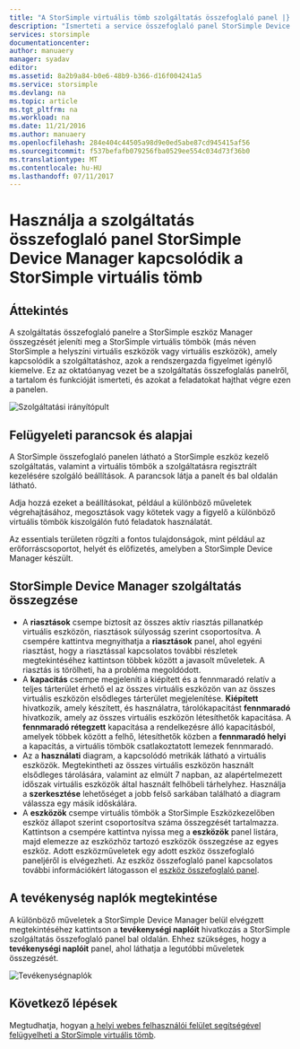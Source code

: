 ```yaml
---
title: "A StorSimple virtuális tömb szolgáltatás összefoglaló panel |} Microsoft Docs"
description: "Ismerteti a service összefoglaló panel StorSimple Device Manager, és ismerteti a StorSimple virtuális tömb állapotának figyelése céljából."
services: storsimple
documentationcenter: 
author: manuaery
manager: syadav
editor: 
ms.assetid: 8a2b9a84-b0e6-48b9-b366-d16f004241a5
ms.service: storsimple
ms.devlang: na
ms.topic: article
ms.tgt_pltfrm: na
ms.workload: na
ms.date: 11/21/2016
ms.author: manuaery
ms.openlocfilehash: 284e404c44505a98d9e0ed5abe87cd945415af56
ms.sourcegitcommit: f537befafb079256fba0529ee554c034d73f36b0
ms.translationtype: MT
ms.contentlocale: hu-HU
ms.lasthandoff: 07/11/2017
---
```

# <a name="use-the-service-summary-blade-for-storsimple-device-manager-connected-to-storsimple-virtual-array"></a>Használja a szolgáltatás összefoglaló panel StorSimple Device Manager kapcsolódik a StorSimple virtuális tömb
## <a name="overview"></a>Áttekintés
A szolgáltatás összefoglaló panelre a StorSimple eszköz Manager összegzését jeleníti meg a StorSimple virtuális tömbök (más néven StorSimple a helyszíni virtuális eszközök vagy virtuális eszközök), amely kapcsolódik a szolgáltatáshoz, azok a rendszergazda figyelmet igénylő kiemelve. Ez az oktatóanyag vezet be a szolgáltatás összefoglalás panelről, a tartalom és funkcióját ismerteti, és azokat a feladatokat hajthat végre ezen a panelen.

![Szolgáltatási irányítópult](./media/storsimple-virtual-array-service-summary/service-blade.png)

## <a name="management-commands-and-essentials"></a>Felügyeleti parancsok és alapjai
A StorSimple összefoglaló panelen látható a StorSimple eszköz kezelő szolgáltatás, valamint a virtuális tömbök a szolgáltatásra regisztrált kezelésére szolgáló beállítások. A parancsok látja a panelt és bal oldalán látható.

Adja hozzá ezeket a beállításokat, például a különböző műveletek végrehajtásához, megosztások vagy kötetek vagy a figyelő a különböző virtuális tömbök kiszolgálón futó feladatok használatát.

Az essentials területen rögzíti a fontos tulajdonságok, mint például az erőforráscsoportot, helyét és előfizetés, amelyben a StorSimple Device Manager készült.

## <a name="storsimple-device-manager-service-summary"></a>StorSimple Device Manager szolgáltatás összegzése
* A **riasztások** csempe biztosít az összes aktív riasztás pillanatkép virtuális eszközön, riasztások súlyosság szerint csoportosítva. A csempére kattintva megnyithatja a **riasztások** panel, ahol egyéni riasztást, hogy a riasztással kapcsolatos további részletek megtekintéséhez kattintson többek között a javasolt műveletek. A riasztás is törölheti, ha a probléma megoldódott.
* A **kapacitás** csempe megjeleníti a kiépített és a fennmaradó relatív a teljes tárterület érhető el az összes virtuális eszközön van az összes virtuális eszközön elsődleges tárterület megjelenítése. **Kiépített** hivatkozik, amely készített, és használatra, tárolókapacitást **fennmaradó** hivatkozik, amely az összes virtuális eszközön létesíthetők kapacitása. A **fennmaradó rétegzett** kapacitása a rendelkezésre álló kapacitásból, amelyek többek között a felhő, létesíthetők közben a **fennmaradó helyi** a kapacitás, a virtuális tömbök csatlakoztatott lemezek fennmaradó.
* Az a **használati** diagram, a kapcsolódó metrikák látható a virtuális eszközök. Megtekintheti az összes virtuális eszközön használt elsődleges tárolására, valamint az elmúlt 7 napban, az alapértelmezett időszak virtuális eszközök által használt felhőbeli tárhelyhez. Használja a **szerkesztése** lehetőséget a jobb felső sarkában található a diagram válassza egy másik időskálára.
* A **eszközök** csempe virtuális tömbök a StorSimple Eszközkezelőben eszköz állapot szerint csoportosítva száma összegzését tartalmazza. Kattintson a csempére kattintva nyissa meg a **eszközök** panel listára, majd elemezze az eszközhöz tartozó eszközök összegzése az egyes eszköz. Adott eszközműveletek egy adott eszköz összefoglaló paneljéről is elvégezheti. Az eszköz összefoglaló panel kapcsolatos további információkért látogasson el [eszköz összefoglaló panel](storsimple-virtual-array-device-summary.md).

## <a name="view-the-activity-logs"></a>A tevékenység naplók megtekintése
A különböző műveletek a StorSimple Device Manager belül elvégzett megtekintéséhez kattintson a **tevékenységi naplóit** hivatkozás a StorSimple szolgáltatás összefoglaló panel bal oldalán. Ehhez szükséges, hogy a **tevékenységi naplóit** panel, ahol láthatja a legutóbbi műveletek összegzését.

![Tevékenységnaplók](./media/storsimple-virtual-array-service-summary/activity-log.png)

## <a name="next-steps"></a>Következő lépések
Megtudhatja, hogyan [a helyi webes felhasználói felület segítségével felügyelheti a StorSimple virtuális tömb](storsimple-ova-web-ui-admin.md).

